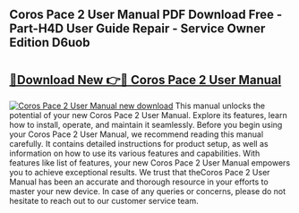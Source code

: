 ## Coros Pace 2 User Manual PDF Download Free - Part-H4D User Guide Repair - Service Owner Edition D6uob

# <h2><a href="http://cf23215.oget.top/?id=Coros+Pace+2+User+Manual">🔗Download New 👉🔴 Coros Pace 2 User Manual</a></h2>

[![Coros Pace 2 User Manual new download](https://i.imgur.com/5g1atiW.png)](http://cf23215.oget.top/?id=Coros+Pace+2+User+Manual)
This manual unlocks the potential of your new Coros Pace 2 User Manual. Explore its features, learn how to install, operate, and maintain it seamlessly. Before you begin using your Coros Pace 2 User Manual, we recommend reading this manual carefully. It contains detailed instructions for product setup, as well as information on how to use its various features and capabilities. With features like list of features, your new Coros Pace 2 User Manual empowers you to achieve exceptional results. We trust that theCoros Pace 2 User Manual has been an accurate and thorough resource in your efforts to master your new device. In case of any queries or concerns, please do not hesitate to reach out to our customer service team.
